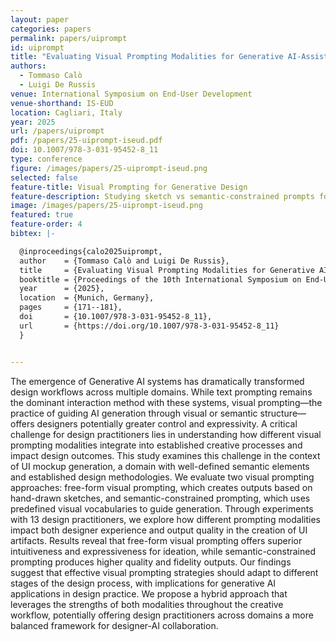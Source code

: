 ```yaml
---
layout: paper
categories: papers
permalink: papers/uiprompt
id: uiprompt
title: "Evaluating Visual Prompting Modalities for Generative AI-Assisted UI Design"
authors: 
  - Tommaso Calò
  - Luigi De Russis
venue: International Symposium on End-User Development
venue-shorthand: IS-EUD
location: Cagliari, Italy
year: 2025
url: /papers/uiprompt
pdf: /papers/25-uiprompt-iseud.pdf
doi: 10.1007/978-3-031-95452-8_11
type: conference
figure: /images/papers/25-uiprompt-iseud.png
selected: false
feature-title: Visual Prompting for Generative Design
feature-description: Studying sketch vs semantic-constrained prompts for UI mockup generation with AI.
image: /images/papers/25-uiprompt-iseud.png
featured: true
feature-order: 4
bibtex: |-

  @inproceedings{calo2025uiprompt,
  author    = {Tommaso Calò and Luigi De Russis},
  title     = {Evaluating Visual Prompting Modalities for Generative AI-Assisted UI Design},
  booktitle = {Proceedings of the 10th International Symposium on End-User Development (IS-EUD 2025)},
  year      = {2025},
  location  = {Munich, Germany},
  pages     = {171--181},
  doi       = {10.1007/978-3-031-95452-8_11},
  url       = {https://doi.org/10.1007/978-3-031-95452-8_11}
  }


---
```

The emergence of Generative AI systems has dramatically transformed design workflows across multiple domains. While text prompting remains the dominant interaction method with these systems, visual prompting—the practice of guiding AI generation through visual or semantic structure—offers designers potentially greater control and expressivity. A critical challenge for design practitioners lies in understanding how different visual prompting modalities integrate into established creative processes and impact design outcomes. This study examines this challenge in the context of UI mockup generation, a domain with well-defined semantic elements and established design methodologies. We evaluate two visual prompting approaches: free-form visual prompting, which creates outputs based on hand-drawn sketches, and semantic-constrained prompting, which uses predefined visual vocabularies to guide generation. Through experiments with 13 design practitioners, we explore how different prompting modalities impact both designer experience and output quality in the creation of UI artifacts. Results reveal that free-form visual prompting offers superior intuitiveness and expressiveness for ideation, while semantic-constrained prompting produces higher quality and fidelity outputs. Our findings suggest that effective visual prompting strategies should adapt to different stages of the design process, with implications for generative AI applications in design practice. We propose a hybrid approach that leverages the strengths of both modalities throughout the creative workflow, potentially offering design practitioners across domains a more balanced framework for designer-AI collaboration.
